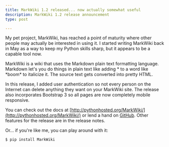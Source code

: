 ```yaml
---
title: MarkWiki 1.2 released... now actually somewhat useful
description: MarkWiki 1.2 release announcement
type: post

---
```

My pet project, MarkWiki, has reached a point of maturity where other people
may actually be interested in using it. I started writing MarkWiki back in May
as a way to keep my Python skills sharp, but it appears to be a capable tool
now.

MarkWiki is a wiki that uses the Markdown plain text formatting language.
Markdown let's you do things in plain text like adding \* to a word like
\*boom\* to italicize it. The source text gets converted into pretty HTML.

In this release, I added user authentication so not every person on the
Internet can delete anything they want on your MarkWiki site. The release also
incorporates Bootstrap 3 so all pages are now completely mobile responsive.

You can check out the docs at
[http://pythonhosted.org/MarkWiki/](http://pythonhosted.org/MarkWiki/) or lend
a hand on [GitHub](https://github.com/mblayman/markwiki). Other features for
the release are in the release notes.

Or... if you're like me, you can play around with it:

```console
$ pip install MarkWiki
```
